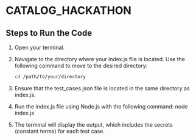 # CATALOG_HACKATHON

## Steps to Run the Code

1. Open your terminal.
   
2. Navigate to the directory where your index.js file is located. Use the following command to move to the desired directory:
   ```bash
   cd /path/to/your/directory
3. Ensure that the test_cases.json file is located in the same directory as index.js.
   
4. Run the index.js file using Node.js with the following command:
    node index.js
5. The terminal will display the output, which includes the secrets (constant terms) for each test case.

